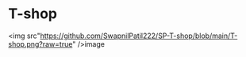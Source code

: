 <h1>T-shop</h1>

<a><img src"https://github.com/SwapnilPatil222/SP-T-shop/blob/main/T-shop.png?raw=true" />image</a>
